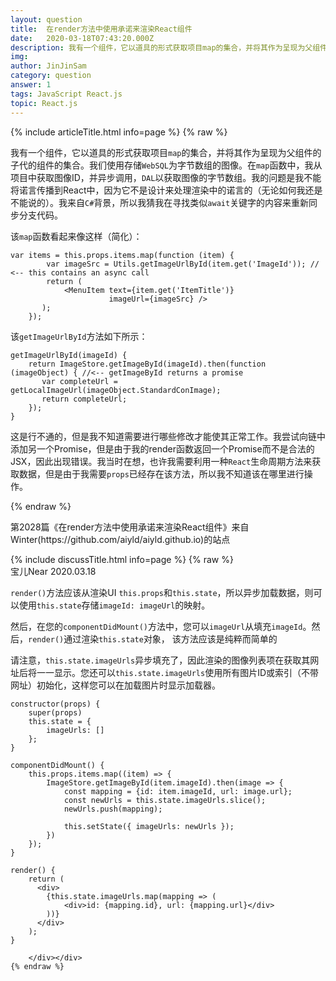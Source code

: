 ```yaml
---
layout: question
title:  在render方法中使用承诺来渲染React组件
date:   2020-03-18T07:43:20.000Z
description: 我有一个组件，它以道具的形式获取项目map的集合，并将其作为呈现为父组件的子代的组件的集合。我们使用存储WebSQL为字节数组的图像。在map函数中，我从...
img: 
author: JinJinSam
category: question
answer: 1
tags: JavaScript React.js
topic: React.js
---
```

<div class="article-root">
  <div class="article">
    {% include articleTitle.html info=page %}
    {% raw %}
    <div class="article-content"><p><font style="vertical-align: inherit;"><font style="vertical-align: inherit;">我有一个组件，它以道具的形式获取项目</font></font><code>map</code><font style="vertical-align: inherit;"><font style="vertical-align: inherit;">的集合，并将其作为呈现为父组件的子代的组件的集合。</font><font style="vertical-align: inherit;">我们使用存储</font></font><code>WebSQL</code><font style="vertical-align: inherit;"><font style="vertical-align: inherit;">为字节数组的</font><font style="vertical-align: inherit;">图像</font><font style="vertical-align: inherit;">。</font><font style="vertical-align: inherit;">在</font></font><code>map</code><font style="vertical-align: inherit;"><font style="vertical-align: inherit;">函数中，我从项目中获取图像ID，并异步调用，</font></font><code>DAL</code><font style="vertical-align: inherit;"><font style="vertical-align: inherit;">以获取图像的字节数组。</font><font style="vertical-align: inherit;">我的问题是我不能将诺言传播到React中，因为它不是设计来处理渲染中的诺言的（无论如何我还是不能说的）。</font><font style="vertical-align: inherit;">我来自</font></font><code>C#</code><font style="vertical-align: inherit;"><font style="vertical-align: inherit;">背景，所以我猜我在寻找类似</font></font><code>await</code><font style="vertical-align: inherit;"><font style="vertical-align: inherit;">关键字的内容来重新同步分支代码。</font></font></p>

<p><font style="vertical-align: inherit;"><font style="vertical-align: inherit;">该</font></font><code>map</code><font style="vertical-align: inherit;"><font style="vertical-align: inherit;">函数看起来像这样（简化）：</font></font></p>

<pre><code>var items = this.props.items.map(function (item) {<font></font>
        var imageSrc = Utils.getImageUrlById(item.get('ImageId')); // &lt;-- this contains an async call<font></font>
        return (<font></font>
            &lt;MenuItem text={item.get('ItemTitle')}<font></font>
                      imageUrl={imageSrc} /&gt;<font></font>
       );<font></font>
    });<font></font>
</code></pre>

<p><font style="vertical-align: inherit;"><font style="vertical-align: inherit;">该</font></font><code>getImageUrlById</code><font style="vertical-align: inherit;"><font style="vertical-align: inherit;">方法如下所示：</font></font></p>

<pre><code>getImageUrlById(imageId) {<font></font>
    return ImageStore.getImageById(imageId).then(function (imageObject) { //&lt;-- getImageById returns a promise<font></font>
       var completeUrl = getLocalImageUrl(imageObject.StandardConImage);<font></font>
       return completeUrl;<font></font>
    });<font></font>
}<font></font>
</code></pre>

<p><font style="vertical-align: inherit;"><font style="vertical-align: inherit;">这是行不通的，但是我不知道需要进行哪些修改才能使其正常工作。</font><font style="vertical-align: inherit;">我尝试向链中添加另一个Promise，但是由于我的render函数返回一个Promise而不是合法的JSX，因此出现错误。</font><font style="vertical-align: inherit;">我当时在想，也许我需要利用一种</font></font><code>React</code><font style="vertical-align: inherit;"><font style="vertical-align: inherit;">生命周期方法来获取数据，但是由于我需要</font></font><code>props</code><font style="vertical-align: inherit;"><font style="vertical-align: inherit;">已经存在该方法，所以我不知道该在哪里进行操作。</font></font></p></div>
    {% endraw %}
  </div>
  <p class="winter_mark">第2028篇《在render方法中使用承诺来渲染React组件》来自Winter(https://github.com/aiyld/aiyld.github.io)的站点</p>
  <div class="discuss-wrapper">
    {% include discussTitle.html info=page %}
    {% raw %}
    <div class="discuss-item">
        <div class="discuss-parent">
          <div class="discuss-meta">
            <span class="discuss-user">宝儿Near</span>
            <span class="discuss-time">2020.03.18</span>
          </div>
          <div class="discuss-comment"><p><code>render()</code><font style="vertical-align: inherit;"><font style="vertical-align: inherit;">方法应该从渲染UI </font></font><code>this.props</code><font style="vertical-align: inherit;"><font style="vertical-align: inherit;">和</font></font><code>this.state</code><font style="vertical-align: inherit;"><font style="vertical-align: inherit;">，所以异步加载数据，则可以使用</font></font><code>this.state</code><font style="vertical-align: inherit;"><font style="vertical-align: inherit;">存储</font></font><code>imageId: imageUrl</code><font style="vertical-align: inherit;"><font style="vertical-align: inherit;">的映射。</font></font></p>

<p><font style="vertical-align: inherit;"><font style="vertical-align: inherit;">然后，在您的</font></font><code>componentDidMount()</code><font style="vertical-align: inherit;"><font style="vertical-align: inherit;">方法中，您可以</font></font><code>imageUrl</code><font style="vertical-align: inherit;"><font style="vertical-align: inherit;">从</font><font style="vertical-align: inherit;">填充</font></font><code>imageId</code><font style="vertical-align: inherit;"><font style="vertical-align: inherit;">。</font><font style="vertical-align: inherit;">然后，</font></font><code>render()</code><font style="vertical-align: inherit;"><font style="vertical-align: inherit;">通过渲染</font></font><code>this.state</code><font style="vertical-align: inherit;"><font style="vertical-align: inherit;">对象，   </font><font style="vertical-align: inherit;">该</font><font style="vertical-align: inherit;">方法应该是纯粹而简单的</font></font></p>

<p><font style="vertical-align: inherit;"><font style="vertical-align: inherit;">请注意，</font></font><code>this.state.imageUrls</code><font style="vertical-align: inherit;"><font style="vertical-align: inherit;">异步填充了，因此渲染的图像列表项在获取其网址后将一一显示。</font><font style="vertical-align: inherit;">您还可以</font></font><code>this.state.imageUrls</code><font style="vertical-align: inherit;"><font style="vertical-align: inherit;">使用所有图片ID或索引（不带网址）</font><font style="vertical-align: inherit;">初始化</font><font style="vertical-align: inherit;">，这样您可以在加载图片时显示加载器。</font></font></p>

<pre><code>constructor(props) {<font></font>
    super(props)<font></font>
    this.state = {<font></font>
        imageUrls: []<font></font>
    };<font></font>
}<font></font>
<font></font>
componentDidMount() {<font></font>
    this.props.items.map((item) =&gt; {<font></font>
        ImageStore.getImageById(item.imageId).then(image =&gt; {<font></font>
            const mapping = {id: item.imageId, url: image.url};<font></font>
            const newUrls = this.state.imageUrls.slice();<font></font>
            newUrls.push(mapping);<font></font>
<font></font>
            this.setState({ imageUrls: newUrls });<font></font>
        })<font></font>
    });<font></font>
}<font></font>
<font></font>
render() {<font></font>
    return (<font></font>
      &lt;div&gt;<font></font>
        {this.state.imageUrls.map(mapping =&gt; (<font></font>
            &lt;div&gt;id: {mapping.id}, url: {mapping.url}&lt;/div&gt;<font></font>
        ))}<font></font>
      &lt;/div&gt;<font></font>
    );<font></font>
}<font></font>
</code></pre></div>
        </div></div>
    {% endraw %}
  </div>
<div>

